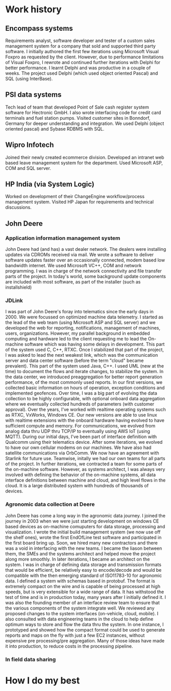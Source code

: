 # Work history
## Encompass systems
Requirements analyst, software developer and tester of a custom sales management system for a company that sold and supported third party software. I initially authored the first few iterations using Microsoft Visual Foxpro as requested by the client. However, due to performance limitations of Visual Foxpro, I rewrote and continued further iterations with Delphi for better performance. I learnt Delphi and was productive in a couple of weeks. The project used Delphi (which used object oriented Pascal) and SQL (using InterBase). 

## PSI data systems
Tech lead of team that developed Point of Sale cash register system software for Hectronic GmbH. I also wrote interfacing code for credit card terminals and fuel station pumps. Visited customer sites in Bonndorf, Germany for deeper understanding and integration. We used Delphi (object oriented pascal) and Sybase RDBMS with SQL.

## Wipro Infotech
Joined their newly created ecommerce division. Developed an intranet web based leave management system for the department. Used Microsoft ASP, COM and SQL server.

## HP India (via System Logic)
Worked on development of their ChangeEngine workflow/process management system. Visited HP Japan for requirements and technical discussions.

## John Deere
### Application information management system
John Deere had (and has) a vast dealer network. The dealers were installing updates via CDROMs received via mail. We wrote a software to deliver software updates faster over an occasionally connected, modem based low bandwidth internet. We used Microsoft VC++, COM and network programming. I was in charge of the network connectivity and file transfer parts of the project. In today's world, some background update components are included with most software, as part of the installer (such as installshield)

### JDLink 
I was part of John Deere's foray into telematics since the early days in 2000. We were focussed on optimized machine data telemetry. I started as the lead of the web team (using Microsoft ASP and SQL server) and we developed the web for reporting, notifications, management of machines, users, organizations. However, my parallel background in embedded computing and hardware led to the client requesting me to lead the On-machine software which was having some delays in development. This part of the system used C, C++, RTXC. Once I stabilized that part of the project, I was asked to lead the next weakest link, which was the communication server and data center software (before the term "cloud" became prevalent). This part of the system used Java, C++. I used UML (new at the time) to document the flows and iterate changes, to stabilize the system. In the data center, we introduced preaggregation for better report generation performance, of the most commonly used reports.
In our first versions, we collected basic information on hours of operation, exception conditions and implemented geofences. Over time, I was a big part of evolving the data collection to be highly configurable, with optional onboard data aggregation where we eventually collected hundreds of parameters (with customer approval). Over the years, I've worked with realtime operating systems such as RTXC, VxWorks, Windows CE. Our new versions are able to use linux with realtime extensions with the onboard hardware having evolved to have sufficient compute and memory. For communications, we evolved from analog data thru UDP thru TCP/IP to eventually using AWS IoT (using MQTT). During our initial days, I've been part of interface definition with Qualcomm using their telematics device. After some iterations, we evolved to have our own cellular modems on our machines. We have also had satellite communications via OrbComm. We now have an agreement with Starlink for future use.
Teamwise, initally we had our own teams for all parts of the project. In further iterations, we contracted a team for some parts of the on-machine software. However, as systems architect, I was always very involved with defining the behavior of the on-machine systems, all data interface definitions between machine and cloud, and high level flows in the cloud. It is a large distributed system with hundreds of thousands of devices.

### Agronomic data collection at Deere
John Deere has come a long way in the agronomic data journey. I joined the journey in 2003 when we were just starting development on windows CE based devices as on-machine comuputers for data storage, processing and visualization. I wrote the initial build management system (we now use off the shelf ones), wrote the first EndOfLine test software and participated in the first board bring up. Soon, we hired many new contractors and there was a void in interfacing with the new teams. I became the liason between them, the SMEs and the systems architect and helped move the project along more smoothly. In later iterations, I became an architect on the system. I was in charge of defining data storage and transmission formats that would be efficient, be relatively easy to encode/decode and would be compatible with the then emerging standard of ISO11783-10 for agronomic data. I defined a system with schemas based in protobuf. The format is extremely compact on the wire and is capable of being processed at high speeds, but is very extensible for a wide range of data. It has withstood the test of time and is in production today, many years after I initially defined it. I was also the founding member of an interface review team to ensure that the various components of the system integrate well. We reviewed any proposed changes to the system interfaces (on-vehicle, cloud, mobile). I also consulted with data engineering teams in the cloud to help define optimum ways to store and flow the data thru the system. In one instance, I prototyped and showed how the compact format could be used to generate reports and maps on the fly with just a few EC2 instances, without expensive pre processing/pre aggregation. Many of those ideas have made it into production, to reduce costs in the processing pipeline.

### In field data sharing


# How I do my best
